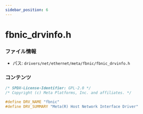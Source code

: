 ```yaml
---
sidebar_position: 6
---
```

# fbnic_drvinfo.h

### ファイル情報

- パス: `drivers/net/ethernet/meta/fbnic/fbnic_drvinfo.h`

### コンテンツ

```h
/* SPDX-License-Identifier: GPL-2.0 */
/* Copyright (c) Meta Platforms, Inc. and affiliates. */

#define DRV_NAME "fbnic"
#define DRV_SUMMARY "Meta(R) Host Network Interface Driver"

```
